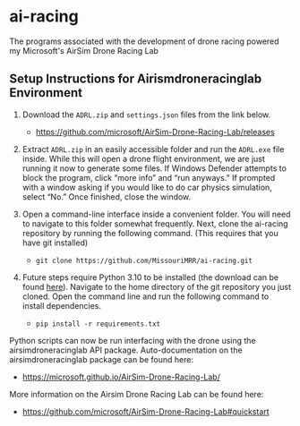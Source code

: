# ai-racing

The programs associated with the development of drone racing powered my Microsoft's AirSim Drone Racing Lab

## Setup Instructions for Airismdroneracinglab Environment

1. Download the `ADRL.zip` and `settings.json` files from the link below.
   - <https://github.com/microsoft/AirSim-Drone-Racing-Lab/releases>

2. Extract `ADRL.zip` in an easily accessible folder and run the `ADRL.exe` file inside. While this will open a drone flight environment, we are just running it now to generate some files. If Windows Defender attempts to block the program, click “more info” and “run anyways.” If prompted with a window asking if you would like to do car physics simulation, select “No.” Once finished, close the window.

3. Open a command-line interface inside a convenient folder. You will need to navigate to this folder somewhat frequently. Next, clone the ai-racing repository by running the following command. (This requires that you have git installed)

   - `git clone https://github.com/MissouriMRR/ai-racing.git`

4. Future steps require Python 3.10 to be installed (the download can be found [here](https://www.python.org/downloads/release/python-31011/)). Navigate to the home directory of the git repository you just cloned. Open the command line and run the following command to install dependencies.
    - `pip install -r requirements.txt`

Python scripts can now be run interfacing with the drone using the airsimdroneracinglab API package.
Auto-documentation on the airsimdroneracinglab package can be found here:

- <https://microsoft.github.io/AirSim-Drone-Racing-Lab/>

More information on the Airsim Drone Racing Lab can be found here:

- <https://github.com/microsoft/AirSim-Drone-Racing-Lab#quickstart>

